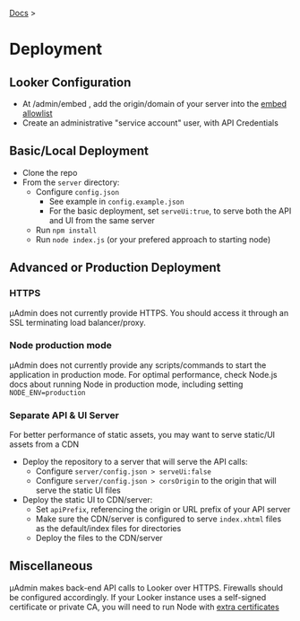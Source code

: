 [Docs](index.md) >

# Deployment

## Looker Configuration

- At /admin/embed , add the origin/domain of your server into the [embed allowlist](https://docs.looker.com/admin-options/platform/embed)
- Create an administrative "service account" user, with API Credentials

## Basic/Local Deployment

- Clone the repo
- From the `server` directory:
  - Configure `config.json`
    - See example in `config.example.json`
    - For the basic deployment, set `serveUi:true`, to serve both the API and UI from the same server
  - Run `npm install`
  - Run `node index.js` (or your prefered approach to starting node)

## Advanced or Production Deployment

### HTTPS

μAdmin does not currently provide HTTPS. You should access it through an SSL terminating load balancer/proxy.

### Node production mode

μAdmin does not currently provide any scripts/commands to start the application in production mode. For optimal performance, check Node.js docs about running Node in production mode, including setting `NODE_ENV=production`


### Separate API & UI Server

For better performance of static assets, you may want to serve static/UI assets from a CDN

- Deploy the repository to a server that will serve the API calls:
	- Configure `server/config.json > serveUi:false`
	- Configure `server/config.json > corsOrigin` to the origin that will serve the static UI files
- Deploy the static UI to CDN/server:
	- Set `apiPrefix`, referencing the origin or URL prefix of your API server
	- Make sure the CDN/server is configured to serve `index.xhtml` files as the default/index files for directories
	- Deploy the files to the CDN/server

## Miscellaneous

μAdmin makes back-end API calls to Looker over HTTPS. Firewalls should be configured accordingly. If your Looker instance uses a self-signed certificate or private CA, you will need to run Node with [extra certificates](https://nodejs.org/api/cli.html#cli_node_extra_ca_certs_file)
